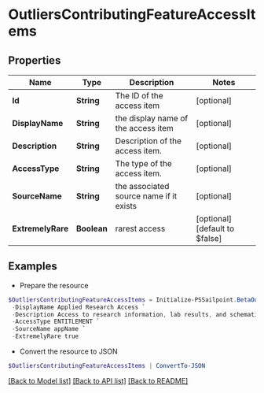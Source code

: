 # OutliersContributingFeatureAccessItems
## Properties

Name | Type | Description | Notes
------------ | ------------- | ------------- | -------------
**Id** | **String** | The ID of the access item | [optional] 
**DisplayName** | **String** | the display name of the access item | [optional] 
**Description** | **String** | Description of the access item. | [optional] 
**AccessType** | **String** | The type of the access item. | [optional] 
**SourceName** | **String** | the associated source name if it exists | [optional] 
**ExtremelyRare** | **Boolean** | rarest access | [optional] [default to $false]

## Examples

- Prepare the resource
```powershell
$OutliersContributingFeatureAccessItems = Initialize-PSSailpoint.BetaOutliersContributingFeatureAccessItems  -Id 2c938083633d259901633d2623ec0375 `
 -DisplayName Applied Research Access `
 -Description Access to research information, lab results, and schematics `
 -AccessType ENTITLEMENT `
 -SourceName appName `
 -ExtremelyRare true
```

- Convert the resource to JSON
```powershell
$OutliersContributingFeatureAccessItems | ConvertTo-JSON
```

[[Back to Model list]](../README.md#documentation-for-models) [[Back to API list]](../README.md#documentation-for-api-endpoints) [[Back to README]](../README.md)

